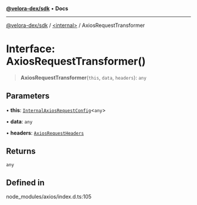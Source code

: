 [**@velora-dex/sdk**](../../README.md) • **Docs**

***

[@velora-dex/sdk](../../globals.md) / [\<internal\>](../README.md) / AxiosRequestTransformer

# Interface: AxiosRequestTransformer()

> **AxiosRequestTransformer**(`this`, `data`, `headers`): `any`

## Parameters

• **this**: [`InternalAxiosRequestConfig`](InternalAxiosRequestConfig.md)\<`any`\>

• **data**: `any`

• **headers**: [`AxiosRequestHeaders`](../type-aliases/AxiosRequestHeaders.md)

## Returns

`any`

## Defined in

node\_modules/axios/index.d.ts:105

